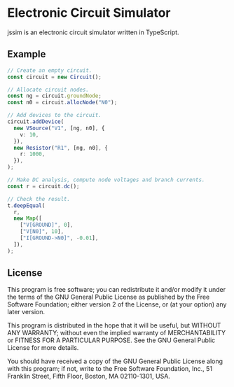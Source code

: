 # Electronic Circuit Simulator

jssim is an electronic circuit simulator written in TypeScript.

## Example

```typescript
// Create an empty circuit.
const circuit = new Circuit();

// Allocate circuit nodes.
const ng = circuit.groundNode;
const n0 = circuit.allocNode("N0");

// Add devices to the circuit.
circuit.addDevice(
  new VSource("V1", [ng, n0], {
    v: 10,
  }),
  new Resistor("R1", [ng, n0], {
    r: 1000,
  }),
);

// Make DC analysis, compute node voltages and branch currents.
const r = circuit.dc();

// Check the result.
t.deepEqual(
  r,
  new Map([
    ["V[GROUND]", 0],
    ["V[N0]", 10],
    ["I[GROUND->N0]", -0.01],
  ]),
);
```

## License

This program is free software; you can redistribute it and/or modify it under
the terms of the GNU General Public License as published by the Free Software
Foundation; either version 2 of the License, or (at your option) any later
version.

This program is distributed in the hope that it will be useful, but WITHOUT ANY
WARRANTY; without even the implied warranty of MERCHANTABILITY or FITNESS FOR A
PARTICULAR PURPOSE. See the GNU General Public License for more details.

You should have received a copy of the GNU General Public License along with
this program; if not, write to the Free Software Foundation, Inc., 51 Franklin
Street, Fifth Floor, Boston, MA 02110-1301, USA.
